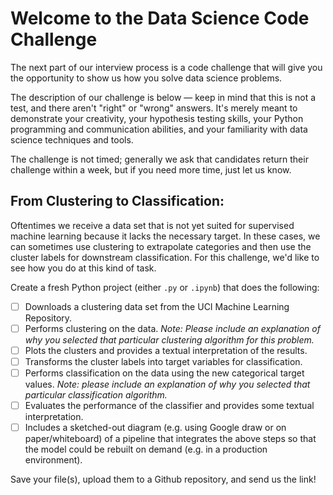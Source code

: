 # Welcome to the Data Science Code Challenge
 The next part of our interview process is a code challenge that will give you the opportunity to show us how you solve data science problems.
 
  The description of our challenge is below &mdash; keep in mind that this is not a test, and there aren't "right" or "wrong" answers. It's merely meant to demonstrate your creativity, your hypothesis testing skills, your Python programming and communication abilities, and your familiarity with data science techniques and tools. 
  
  The challenge is not timed; generally we ask that candidates return their challenge within a week, but if you need more time, just let us know.

## From Clustering to Classification:

Oftentimes we receive a data set that is not yet suited for supervised machine learning because it lacks the necessary target. In these cases, we can sometimes use clustering to extrapolate categories and then use the cluster labels for downstream classification. For this challenge, we'd like to see how you do at this kind of task.

Create a fresh Python project (either `.py` or `.ipynb`) that does the following:
 - [ ] Downloads a clustering data set from the UCI Machine Learning Repository.
 - [ ] Performs clustering on the data. _Note: Please include an explanation of why you selected that particular clustering algorithm for this problem._
 - [ ] Plots the clusters and provides a textual interpretation of the results.
 - [ ] Transforms the cluster labels into target variables for classification.
 - [ ] Performs classification on the data using the new categorical target values. _Note: please include an explanation of why you selected that particular classification algorithm._
 - [ ] Evaluates the performance of the classifier and provides some textual interpretation.
 - [ ] Includes a sketched-out diagram (e.g. using Google draw or on paper/whiteboard) of a pipeline that integrates the above steps so that the model could be rebuilt on demand (e.g. in a production environment).

Save your file(s), upload them to a Github repository, and send us the link!